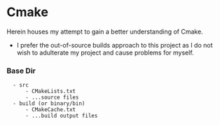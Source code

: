 # Cmake

Herein houses my attempt to gain a better understanding of Cmake. 

- I prefer the out-of-source builds approach to this project as I do not wish to adulterate my project and cause problems for myself.

### Base Dir
      - src
          - CMakeLists.txt
          - ...source files
      - build (or binary/bin)
          - CMakeCache.txt
          - ...build output files

